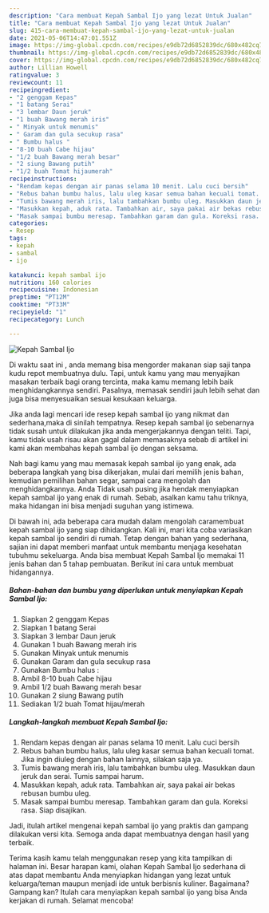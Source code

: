 ```yaml
---
description: "Cara membuat Kepah Sambal Ijo yang lezat Untuk Jualan"
title: "Cara membuat Kepah Sambal Ijo yang lezat Untuk Jualan"
slug: 415-cara-membuat-kepah-sambal-ijo-yang-lezat-untuk-jualan
date: 2021-05-06T14:47:01.551Z
image: https://img-global.cpcdn.com/recipes/e9db72d6852839dc/680x482cq70/kepah-sambal-ijo-foto-resep-utama.jpg
thumbnail: https://img-global.cpcdn.com/recipes/e9db72d6852839dc/680x482cq70/kepah-sambal-ijo-foto-resep-utama.jpg
cover: https://img-global.cpcdn.com/recipes/e9db72d6852839dc/680x482cq70/kepah-sambal-ijo-foto-resep-utama.jpg
author: Lillian Howell
ratingvalue: 3
reviewcount: 11
recipeingredient:
- "2 genggam Kepas"
- "1 batang Serai"
- "3 lembar Daun jeruk"
- "1 buah Bawang merah iris"
- " Minyak untuk menumis"
- " Garam dan gula secukup rasa"
- " Bumbu halus "
- "8-10 buah Cabe hijau"
- "1/2 buah Bawang merah besar"
- "2 siung Bawang putih"
- "1/2 buah Tomat hijaumerah"
recipeinstructions:
- "Rendam kepas dengan air panas selama 10 menit. Lalu cuci bersih"
- "Rebus bahan bumbu halus, lalu uleg kasar semua bahan kecuali tomat. Jika ingin diuleg dengan bahan lainnya, silakan saja ya."
- "Tumis bawang merah iris, lalu tambahkan bumbu uleg. Masukkan daun jeruk dan serai. Tumis sampai harum."
- "Masukkan kepah, aduk rata. Tambahkan air, saya pakai air bekas rebusan bumbu uleg."
- "Masak sampai bumbu meresap. Tambahkan garam dan gula. Koreksi rasa. Siap disajikan."
categories:
- Resep
tags:
- kepah
- sambal
- ijo

katakunci: kepah sambal ijo 
nutrition: 160 calories
recipecuisine: Indonesian
preptime: "PT12M"
cooktime: "PT33M"
recipeyield: "1"
recipecategory: Lunch

---
```



![Kepah Sambal Ijo](https://img-global.cpcdn.com/recipes/e9db72d6852839dc/680x482cq70/kepah-sambal-ijo-foto-resep-utama.jpg)

Di waktu  saat ini , anda memang bisa mengorder makanan siap saji tanpa kudu repot membuatnya dulu. Tapi, untuk kamu yang mau menyajikan masakan terbaik bagi orang tercinta, maka kamu memang lebih baik menghidangkannya sendiri. Pasalnya, memasak sendiri jauh lebih sehat dan juga bisa menyesuaikan sesuai kesukaan keluarga.

Jika anda lagi mencari ide resep kepah sambal ijo yang nikmat dan sederhana,maka di sinilah tempatnya. Resep kepah sambal ijo  sebenarnya tidak susah untuk dilakukan jika anda mengerjakannya dengan teliti. Tapi, kamu tidak usah risau akan gagal dalam memasaknya 
sebab di artikel ini kami akan membahas kepah sambal ijo dengan seksama.  



Nah bagi kamu yang mau memasak kepah sambal ijo yang enak, ada beberapa langkah yang bisa dikerjakan, mulai dari memilih jenis bahan, kemudian pemilihan bahan segar, sampai cara mengolah dan menghidangkannya. Anda Tidak usah pusing jika hendak menyiapkan kepah sambal ijo yang enak di rumah. Sebab, asalkan kamu  tahu triknya, maka hidangan ini bisa menjadi suguhan yang istimewa.

Di bawah ini, ada beberapa cara mudah dalam mengolah caramembuat kepah sambal ijo yang siap dihidangkan. Kali ini, mari kita coba variasikan kepah sambal ijo sendiri di rumah. Tetap dengan bahan yang sederhana, sajian ini dapat memberi manfaat untuk membantu menjaga kesehatan tubuhmu sekeluarga. Anda bisa membuat Kepah Sambal Ijo memakai 11 jenis bahan dan 5 tahap pembuatan. Berikut ini cara untuk membuat hidangannya.

<!--inarticleads1-->

##### Bahan-bahan dan bumbu yang diperlukan untuk menyiapkan Kepah Sambal Ijo:

1. Siapkan 2 genggam Kepas
1. Siapkan 1 batang Serai
1. Siapkan 3 lembar Daun jeruk
1. Gunakan 1 buah Bawang merah iris
1. Gunakan  Minyak untuk menumis
1. Gunakan  Garam dan gula secukup rasa
1. Gunakan  Bumbu halus :
1. Ambil 8-10 buah Cabe hijau
1. Ambil 1/2 buah Bawang merah besar
1. Gunakan 2 siung Bawang putih
1. Sediakan 1/2 buah Tomat hijau/merah




<!--inarticleads2-->

##### Langkah-langkah membuat Kepah Sambal Ijo:

1. Rendam kepas dengan air panas selama 10 menit. Lalu cuci bersih
1. Rebus bahan bumbu halus, lalu uleg kasar semua bahan kecuali tomat. Jika ingin diuleg dengan bahan lainnya, silakan saja ya.
1. Tumis bawang merah iris, lalu tambahkan bumbu uleg. Masukkan daun jeruk dan serai. Tumis sampai harum.
1. Masukkan kepah, aduk rata. Tambahkan air, saya pakai air bekas rebusan bumbu uleg.
1. Masak sampai bumbu meresap. Tambahkan garam dan gula. Koreksi rasa. Siap disajikan.




Jadi, itulah artikel mengenai  kepah sambal ijo  yang praktis dan gampang dilakukan versi kita. Semoga anda dapat membuatnya dengan hasil yang terbaik. 

Terima kasih kamu telah menggunakan resep yang kita tampilkan di halaman ini. Besar harapan kami, olahan  Kepah Sambal Ijo sederhana di atas dapat membantu Anda menyiapkan hidangan yang lezat untuk keluarga/teman maupun menjadi ide untuk berbisnis kuliner. Bagaimana? Gampang kan? Itulah cara menyiapkan kepah sambal ijo yang bisa Anda kerjakan di rumah. Selamat mencoba!

